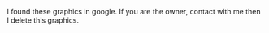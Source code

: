 I found these graphics in google. If you are the owner, contact with me then I delete this graphics.
